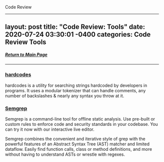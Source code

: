 Code Review

---
layout: post
title:  "Code Review: Tools"
date:   2020-07-24 03:30:01 -0400
categories: Code Review Tools
---
##### [Return to Main Page](https://thegetch.github.io/penetration/testing/resources/2020/07/24/Home/)

---

### [hardcodes](https://github.com/s0md3v/hardcodes/blob/master/README.md)

hardcodes is a utility for searching strings hardcoded by developers in programs. It uses a modular tokenizer that can handle comments, any number of backslashes & nearly any syntax you throw at it.

### [Semgrep](https://github.com/returntocorp/semgrep)

Semgrep is a command-line tool for offline static analysis. Use pre-built or custom rules to enforce code and security standards in your codebase. You can try it now with our interactive live editor.

Semgrep combines the convenient and iterative style of grep with the powerful features of an Abstract Syntax Tree (AST) matcher and limited dataflow. Easily find function calls, class or method definitions, and more without having to understand ASTs or wrestle with regexes.


